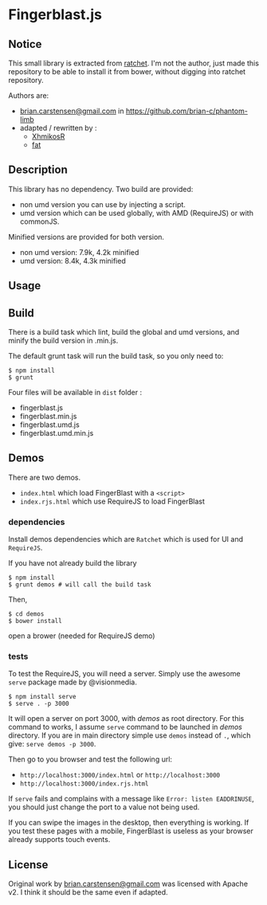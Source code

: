 # Fingerblast.js

## Notice

This small library is extracted from [ratchet](https://github.com/twbs/ratchet).
I'm not the author, just made this repository to be able to install it from bower, without digging into ratchet repository.

Authors are:
 - brian.carstensen@gmail.com in https://github.com/brian-c/phantom-limb
 - adapted / rewritten by :
   * [XhmikosR](https://github.com/XhmikosR)
   * [fat](https://github.com/fat)


## Description

This library has no dependency. Two build are provided:
 * non umd version you can use by injecting a script.
 * umd version which can be used globally, with AMD (RequireJS) or with commonJS.

Minified versions are provided for both version.

 * non umd version: 7.9k, 4.2k minified
 * umd version: 8.4k, 4.3k minified

## Usage


## Build

There is a build task which lint, build the global and umd versions, and minify the build version in .min.js.

The default grunt task will run the build task, so you only need to:

```
$ npm install
$ grunt
```

Four files will be available in `dist` folder :
 * fingerblast.js
 * fingerblast.min.js
 * fingerblast.umd.js
 * fingerblast.umd.min.js

## Demos

There are two demos.
 * `index.html` which load FingerBlast with a `<script>`
 * `index.rjs.html` which use RequireJS to load FingerBlast

### dependencies

Install demos dependencies which are `Ratchet` which is used for UI and `RequireJS`.

If you have not already build the library
```
$ npm install
$ grunt demos # will call the build task
```

Then,
```
$ cd demos
$ bower install
```

open a brower (needed for RequireJS demo)


### tests
To test the RequireJS, you will need a server. Simply use the awesome `serve` package made by @visionmedia.

```
$ npm install serve
$ serve . -p 3000
```
It will open a server on port 3000, with _demos_ as root directory. For this command to works, I assume `serve` command to be launched in _demos_ directory. If you are in main directory simple use `demos` instead of `.`, which give: `serve demos -p 3000`.

Then go to you browser and test the following url:

 * `http://localhost:3000/index.html` or `http://localhost:3000`
 * `http://localhost:3000/index.rjs.html`

If `serve` fails and complains with a message like `Error: listen EADDRINUSE`, you should just change the port to a value not being used.

If you can swipe the images in the desktop, then everything is working. If you test these pages with a mobile, FingerBlast is useless as your browser already supports touch events.

## License

Original work by brian.carstensen@gmail.com was licensed with Apache v2. I think it should be the same even if adapted.
